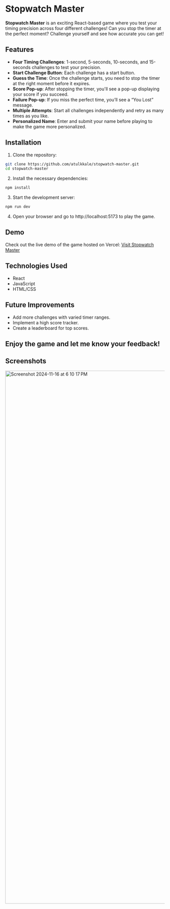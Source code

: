 # Stopwatch Master

**Stopwatch Master** is an exciting React-based game where you test your timing precision across four different challenges! Can you stop the timer at the perfect moment? Challenge yourself and see how accurate you can get!

## Features

- **Four Timing Challenges**: 1-second, 5-seconds, 10-seconds, and 15-seconds challenges to test your precision.
- **Start Challenge Button**: Each challenge has a start button.
- **Guess the Time**: Once the challenge starts, you need to stop the timer at the right moment before it expires.
- **Score Pop-up**: After stopping the timer, you'll see a pop-up displaying your score if you succeed.
- **Failure Pop-up**: If you miss the perfect time, you’ll see a “You Lost” message.
- **Multiple Attempts**: Start all challenges independently and retry as many times as you like.
- **Personalized Name**: Enter and submit your name before playing to make the game more personalized.

## Installation

1. Clone the repository:

```bash
git clone https://github.com/atulkkale/stopwatch-master.git
cd stopwatch-master
```

2. Install the necessary dependencies:

```bash
npm install
```

3. Start the development server:

```bash
npm run dev
```

4. Open your browser and go to http://localhost:5173 to play the game.

## Demo

Check out the live demo of the game hosted on Vercel:
[Visit Stopwatch Master](https://stopwatch-master.vercel.app/)

## Technologies Used

- React
- JavaScript
- HTML/CSS

## Future Improvements

- Add more challenges with varied timer ranges.
- Implement a high score tracker.
- Create a leaderboard for top scores.

## Enjoy the game and let me know your feedback!

## Screenshots

<img width="1680" alt="Screenshot 2024-11-16 at 6 10 17 PM" src="https://github.com/user-attachments/assets/eba3315a-901e-496a-9b50-9c820830a2f0">
